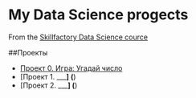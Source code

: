 # My Data Science progects

From the [Skillfactory  Data Science cource](https://skillfactory.ru/data-scientist-pro-mgu)

##Проекты

* [Проект 0. Игра: Угадай число](https://github.com/xinay98/SFDS/tree/main/preoject_0)
* [Проект 1. _______] (____)
* [Проект 2. _______] (____)
 
